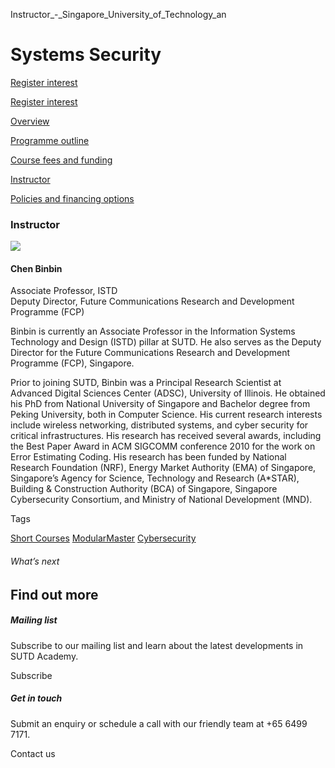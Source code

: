 Instructor_-_Singapore_University_of_Technology_an



Systems Security
================

[Register interest](/admissions/academy/short-courses/short-courses-register-your-interest/?coursename=systems-security)

[Register interest](/admissions/academy/short-courses/short-courses-register-your-interest/?coursename=systems-security)

[Overview](/course/systems-security/#tabs)

[Programme outline](/course/systems-security/programme-outline/#tabs)

[Course fees and funding](/course/systems-security/course-fees-and-funding/#tabs)

[Instructor](/course/systems-security/instructor/#tabs)

[Policies and financing options](/course/systems-security/policies-and-financing-options/#tabs)

### Instructor

![](https://www.sutd.edu.sg/wp-content/uploads/2024/12/Chen-Binbin-photo-1_1720724.jpg)

#### **Chen Binbin**

Associate Professor, ISTD  
Deputy Director, Future Communications Research and Development Programme (FCP)

Binbin is currently an Associate Professor in the Information Systems Technology and Design (ISTD) pillar at SUTD. He also serves as the Deputy Director for the Future Communications Research and Development Programme (FCP), Singapore.

Prior to joining SUTD, Binbin was a Principal Research Scientist at Advanced Digital Sciences Center (ADSC), University of Illinois. He obtained his PhD from National University of Singapore and Bachelor degree from Peking University, both in Computer Science. His current research interests include wireless networking, distributed systems, and cyber security for critical infrastructures. His research has received several awards, including the Best Paper Award in ACM SIGCOMM conference 2010 for the work on Error Estimating Coding. His research has been funded by National Research Foundation (NRF), Energy Market Authority (EMA) of Singapore, Singapore’s Agency for Science, Technology and Research (A\*STAR), Building & Construction Authority (BCA) of Singapore, Singapore Cybersecurity Consortium, and Ministry of National Development (MND).

Tags

[Short Courses](/admissions/academy/courses-and-modules/?academy-type-course=780)
[ModularMaster](/admissions/academy/courses-and-modules/?academy-type-course=792)
[Cybersecurity](/admissions/academy/courses-and-modules/?discipline=787)

###### What’s next

Find out more
-------------

##### Mailing list

Subscribe to our mailing list and learn about the latest developments in SUTD Academy.

Subscribe

##### Get in touch

Submit an enquiry or schedule a call with our friendly team at +65 6499 7171.

Contact us

